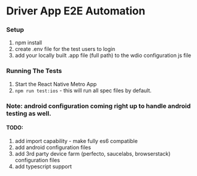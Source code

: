 # Driver App E2E Automation

### Setup

1. npm install
2. create .env file for the test users to login
3. add your locally built .app file (full path) to the wdio configuration js file


### Running The Tests

1. Start the React Native Metro App
2. `npm run test:ios` - this will run all spec files by default.

### Note: android configuration coming right up to handle android testing as well.


#### TODO:

1. add import capability - make fully es6 compatible
2. add android configuration files
3. add 3rd party device farm (perfecto, saucelabs, browserstack) configuration files
4. add typescript support